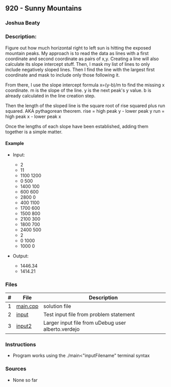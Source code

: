 ## 920 - Sunny Mountains
### Joshua Beaty
### Description:

Figure out how much horizontal right to left sun is hitting the exposed mountain peaks. 
My approach is to read the data as lines with a first coordinate and second coordinate as pairs of x,y. 
Creating a line will also calculate its slope intercept stuff. Then, I mask my list of lines to only include 
negatively sloped lines. Then I find the line with the largest first coordinate and 
mask to include only those following it.

From there, I use the slope intercept formula x=(y-b)/m to find the missing x coordinate.
m is the slope of the line.
y is the next peak's y value.
b is already calculated in the line creation step.

Then the length of the sloped line is the square root of rise squared plus run squared. AKA pythagorean theorem.
rise = high peak y - lower peak y
run = high peak x - lower peak x

Once the lengths of each slope have been established, adding them together is a simple matter.

#### Example

- Input: 
    - 2
    - 11
    - 1100 1200
    - 0 500
    - 1400 100
    - 600 600
    - 2800 0
    - 400 1100
    - 1700 600
    - 1500 800
    - 2100 300
    - 1800 700
    - 2400 500
    - 2
    - 0 1000
    - 1000 0


- Output: 
    - 1446.34
    - 1414.21

### Files

|   #   | File                       | Description                                                |
| :---: | -------------------------- | ---------------------------------------------------------- |
|   1   | [main.cpp](./main.cpp)     | solution file                                              |
|   2   | [input](./input)           | Test input file from problem statement                     |
|   3   | [input2](./input2)         | Larger input file from uDebug user alberto.verdejo         |


### Instructions

- Program works using the ./main<"inputFilename" terminal syntax

### Sources

- None so far